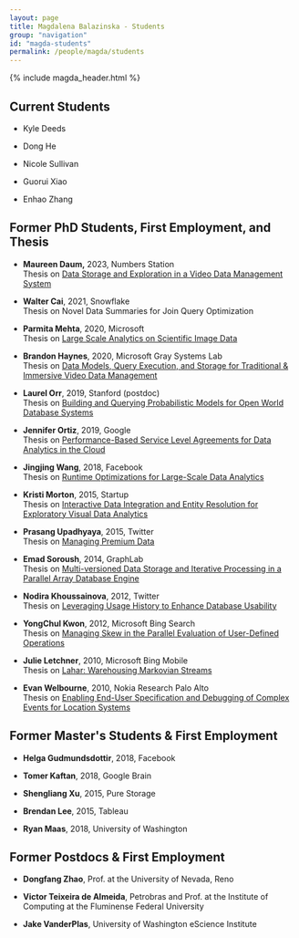 ```yaml
---
layout: page
title: Magdalena Balazinska - Students
group: "navigation"
id: "magda-students"
permalink: /people/magda/students
---
```


{% include magda_header.html %}

## Current Students

* Kyle Deeds

* Dong He

* Nicole Sullivan

* Guorui Xiao

* Enhao Zhang


## Former PhD Students, First Employment, and Thesis

* __Maureen Daum,__ 2023, Numbers Station<br>Thesis on [Data Storage and Exploration in a Video Data Management System](http://homes.cs.washington.edu/~magda/theses/daum_thesis_2023.pdf)

* __Walter Cai__, 2021, Snowflake<br>Thesis on Novel Data Summaries for Join Query Optimization

* __Parmita Mehta__, 2020, Microsoft<br> Thesis on [Large Scale Analytics on Scientific Image Data](http://homes.cs.washington.edu/~magda/theses/mehta_thesis_2020.pdf)

* __Brandon Haynes__, 2020, Microsoft Gray Systems Lab <br> Thesis on [Data Models, Query Execution, and Storage for Traditional &amp; Immersive Video Data Management](http://homes.cs.washington.edu/~magda/theses/haynes_thesis_2020.pdf)

* __Laurel Orr__, 2019, Stanford (postdoc) <br> Thesis on [Building and Querying Probabilistic Models for Open World Database Systems](http://homes.cs.washington.edu/~magda/theses/orr_thesis_2019.pdf)

* __Jennifer Ortiz__, 2019, Google <br> Thesis on [Performance-Based Service Level Agreements for Data Analytics in the Cloud](http://homes.cs.washington.edu/~magda/theses/ortiz_thesis_2019.pdf)

* __Jingjing Wang__, 2018, Facebook<br> Thesis on [Runtime Optimizations for Large-Scale Data Analytics](http://homes.cs.washington.edu/~magda/theses/wang_thesis_2018.pdf)

* __Kristi Morton__, 2015, Startup <br>Thesis on [Interactive Data Integration and Entity Resolution for Exploratory Visual Data Analytics](http://homes.cs.washington.edu/~magda/theses/morton_thesis_2015.pdf)

* __Prasang Upadhyaya__, 2015, Twitter<br> Thesis on [Managing Premium Data](http://homes.cs.washington.edu/~magda/theses/upadhyaya_thesis_2015.pdf)

* __Emad Soroush__, 2014, GraphLab <br> Thesis on [Multi-versioned Data Storage and Iterative Processing in a Parallel Array Database Engine](http://homes.cs.washington.edu/~magda/theses/soroush_thesis_2014.pdf)

* __Nodira Khoussainova__, 2012, Twitter <br> Thesis on [Leveraging Usage History to Enhance Database Usability](http://homes.cs.washington.edu/~magda/theses/khoussainova_thesis_2012.pdf)

* __YongChul Kwon__, 2012, Microsoft Bing Search<br> Thesis on [Managing Skew in the Parallel Evaluation of User-Defined Operations](http://homes.cs.washington.edu/~magda/theses/kwon_thesis_2012.pdf)

* __Julie Letchner__, 2010, Microsoft Bing Mobile<br> Thesis on [Lahar: Warehousing Markovian Streams](http://homes.cs.washington.edu/~magda/theses/letchner_thesis_2010.pdf)

* __Evan Welbourne__, 2010, Nokia Research Palo Alto<br> Thesis on [Enabling End-User Specification and Debugging of Complex Events for Location Systems](http://homes.cs.washington.edu/~magda/theses/welbourne_thesis_2010.pdf)


## Former Master's Students &amp; First Employment

* __Helga Gudmundsdottir__, 2018, Facebook

* __Tomer Kaftan__, 2018, Google Brain

* __Shengliang Xu__, 2015, Pure Storage

* __Brendan Lee__, 2015, Tableau

* __Ryan Maas__, 2018, University of Washington


## Former Postdocs &amp; First Employment

* __Dongfang Zhao__, Prof. at the University of Nevada, Reno

* __Victor Teixeira de Almeida__, Petrobras and Prof. at the Institute of Computing at the Fluminense Federal University

* __Jake VanderPlas__, University of Washington eScience Institute

